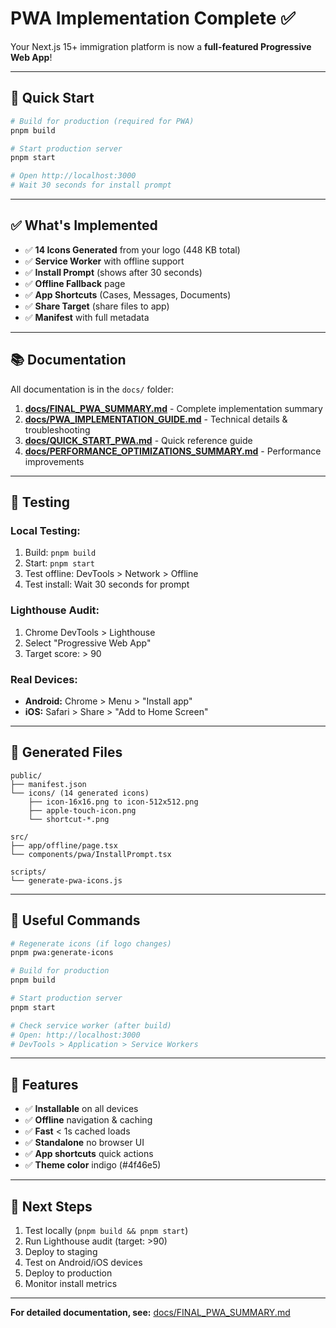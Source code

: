 # PWA Implementation Complete ✅

Your Next.js 15+ immigration platform is now a **full-featured Progressive Web App**!

---

## 🚀 Quick Start

```bash
# Build for production (required for PWA)
pnpm build

# Start production server
pnpm start

# Open http://localhost:3000
# Wait 30 seconds for install prompt
```

---

## ✅ What's Implemented

- ✅ **14 Icons Generated** from your logo (448 KB total)
- ✅ **Service Worker** with offline support
- ✅ **Install Prompt** (shows after 30 seconds)
- ✅ **Offline Fallback** page
- ✅ **App Shortcuts** (Cases, Messages, Documents)
- ✅ **Share Target** (share files to app)
- ✅ **Manifest** with full metadata

---

## 📚 Documentation

All documentation is in the `docs/` folder:

1. **[docs/FINAL_PWA_SUMMARY.md](docs/FINAL_PWA_SUMMARY.md)** - Complete implementation summary
2. **[docs/PWA_IMPLEMENTATION_GUIDE.md](docs/PWA_IMPLEMENTATION_GUIDE.md)** - Technical details & troubleshooting
3. **[docs/QUICK_START_PWA.md](docs/QUICK_START_PWA.md)** - Quick reference guide
4. **[docs/PERFORMANCE_OPTIMIZATIONS_SUMMARY.md](docs/PERFORMANCE_OPTIMIZATIONS_SUMMARY.md)** - Performance improvements

---

## 🧪 Testing

### Local Testing:

1. Build: `pnpm build`
2. Start: `pnpm start`
3. Test offline: DevTools > Network > Offline
4. Test install: Wait 30 seconds for prompt

### Lighthouse Audit:

1. Chrome DevTools > Lighthouse
2. Select "Progressive Web App"
3. Target score: > 90

### Real Devices:

- **Android:** Chrome > Menu > "Install app"
- **iOS:** Safari > Share > "Add to Home Screen"

---

## 📁 Generated Files

```
public/
├── manifest.json
└── icons/ (14 generated icons)
    ├── icon-16x16.png to icon-512x512.png
    ├── apple-touch-icon.png
    └── shortcut-*.png

src/
├── app/offline/page.tsx
└── components/pwa/InstallPrompt.tsx

scripts/
└── generate-pwa-icons.js
```

---

## 🔧 Useful Commands

```bash
# Regenerate icons (if logo changes)
pnpm pwa:generate-icons

# Build for production
pnpm build

# Start production server
pnpm start

# Check service worker (after build)
# Open: http://localhost:3000
# DevTools > Application > Service Workers
```

---

## 📱 Features

- ✅ **Installable** on all devices
- ✅ **Offline** navigation & caching
- ✅ **Fast** < 1s cached loads
- ✅ **Standalone** no browser UI
- ✅ **App shortcuts** quick actions
- ✅ **Theme color** indigo (#4f46e5)

---

## 🎯 Next Steps

1. Test locally (`pnpm build && pnpm start`)
2. Run Lighthouse audit (target: >90)
3. Deploy to staging
4. Test on Android/iOS devices
5. Deploy to production
6. Monitor install metrics

---

**For detailed documentation, see:** [docs/FINAL_PWA_SUMMARY.md](docs/FINAL_PWA_SUMMARY.md)
